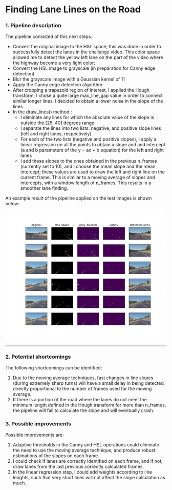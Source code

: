 # **Finding Lane Lines on the Road** 

[//]: # (Image References)

[pipeline]: ./writeup_images/pipeline.png "Example pipeline"

### 1. Pipeline description

The pipeline consisted of this next steps:

* Convert the original image to the HSL space; this was done in order to successfully detect the lanes in the challenge video. This color space allowed me to detect the yellow left lane on the part of the video where the highway become a very light color;
* Convert the HSL image to grayscale (in preparation for Canny edge detection)
* Blur the grayscale image with a Gaussian kernel of 11
* Apply the Canny edge detection algorithm
* After cropping a trapezoid region of interest, I applied the Hough transform; I chose a quite large max_line_gap value in order to connect similar longer lines. I decided to obtain a lower noise in the slope of the lines
* In the draw_lines() method : 
	* I eliminate any lines for which the absolute value of the slope is outside the [25, 40] degrees range 
	* I separate the lines into two lists: negative, and positive slope lines (left and right lanes, respectively)
	* For each of the two lists (negative and positive slopes), I apply a linear regression on all the points to obtain a slope and and intercept (a and b parameters of the y = ax + b equation) for the left and right lanes
	* I add these slopes to the ones obtained in the previous n_frames (currently set to 10), and I choose the mean slope and the mean intercept; these values are used to draw the left and right line on the current frame. This is similar to a moving average of slopes and intercepts, with a window length of n_frames. This results in a smoother lane finding.

An example result of the pipeline applied on the test images is shown below: 

![alt text][pipeline]

---

### 2. Potential shortcomings

The following shortcomings can be identified:
1. Due to the moving average techniques, fast changes in line slopes (during extremely sharp turns) will have a small delay in being detected, directly proportional to the number of frames used for the moving average.
2. If there is a portion of the road where the lanes do not meet the minimum length defined in the Hough transform for more than n_frames, the pipeline will fail to calculate the slope and will eventually crash.

### 3. Possible improvements

Possible improvements are:
1. Adaptive thresholds in the Canny and HSL operations could eliminate the need to use the moving average technique, and produce robust estimations of the slopes on each frame.
2. I could check if lanes are correctly identified on each frame, and if not, draw lanes from the last previous correctly calculated frames.
3. In the linear regression step, I could add weights according to line lenghts, such that very short lines will not affect the slope calculation as much.
